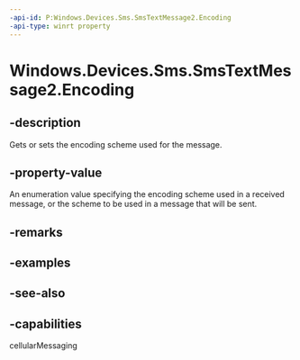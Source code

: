 ```yaml
---
-api-id: P:Windows.Devices.Sms.SmsTextMessage2.Encoding
-api-type: winrt property
---
```


<!-- Property syntax
public Windows.Devices.Sms.SmsEncoding Encoding { get;  set; }
-->

# Windows.Devices.Sms.SmsTextMessage2.Encoding

## -description
Gets or sets the encoding scheme used for the message.

## -property-value
An enumeration value specifying the encoding scheme used in a received message, or the scheme to be used in a message that will be sent.

## -remarks

## -examples

## -see-also


## -capabilities
cellularMessaging